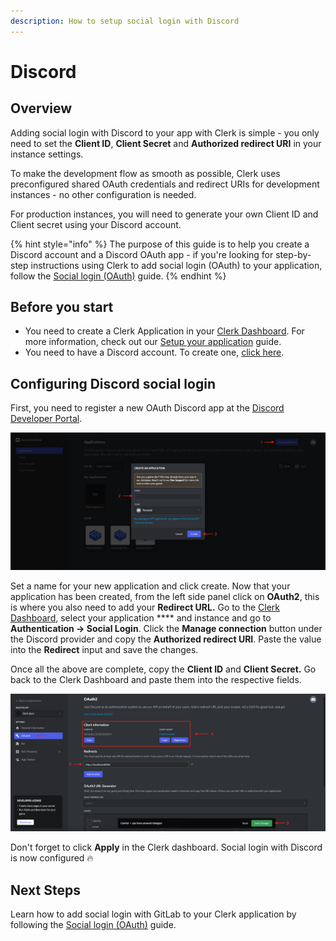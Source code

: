 ```yaml
---
description: How to setup social login with Discord
---
```


# Discord

## Overview

Adding social login with Discord to your app with Clerk is simple -  you only need to set the **Client ID**, **Client Secret** and **Authorized redirect URI** in your instance settings.

To make the development flow as smooth as possible, Clerk uses preconfigured shared OAuth credentials and redirect URIs for development instances - no other configuration is needed.&#x20;

For production instances, you will need to generate your own Client ID and Client secret using your Discord account.

{% hint style="info" %}
The purpose of this guide is to help you create a Discord account and a Discord OAuth app - if you're looking for step-by-step instructions using Clerk to add social login (OAuth) to your application, follow the [Social login (OAuth)](../../popular-guides/social-login-oauth.md) guide.
{% endhint %}

## Before you start

* You need to create a Clerk Application in your [Clerk Dashboard](https://dashboard.clerk.dev). For more information, check out our [Setup your application](../../popular-guides/setup-your-application.md) guide.
* You need to have a Discord account. To create one, [click here](https://discord.com/register).

## Configuring Discord social login

First, you need to register a new OAuth Discord app at the [Discord Developer Portal](https://discord.com/developers/applications).

![Creating an OAuth Discord app](../../.gitbook/assets/discord-create-app.png)

Set a name for your new application and click create. Now that your application has been created, from the left side panel click on **OAuth2**, this is where you also need to add your **Redirect URL.** Go to the [Clerk Dashboard](https://dashboard.clerk.dev), select your application **** and instance and go to **Authentication -> Social Login**. Click the **Manage connection** button under the Discord provider and copy the **Authorized redirect URI**. Paste the value into the **Redirect** input and save the changes.

Once all the above are complete, copy the **Client ID** and **Client Secret.** Go back to the Clerk Dashboard and paste them into the respective fields.

![Obtaining the Client ID and Client secret](../../.gitbook/assets/discord-credentials.png)

Don't forget to click **Apply** in the Clerk dashboard. Social login with Discord is now configured 🔥&#x20;

## Next Steps

Learn how to add social login with GitLab to your Clerk application by following the [Social login (OAuth)](../../popular-guides/social-login-oauth.md) guide.
